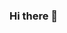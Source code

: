 ### Hi there 👋

<!--
**minniemeep/minniemeep** is a ✨ _special_ ✨ repository because its `README.md` (this file) appears on your GitHub profile.

Here are some ideas to get you started:

- 🔭 I’m currently working on Latin, html, building a website.
- 🌱 I’m currently learning Latin and website stuff. 
- 👯 I’m looking to collaborate on eventually building apps for learning, specifically numbers (Latin has cardinal, ordinal, adverbial and distributive.) Also an app to export quotes and notes from ereadedrs to either flashcard apps or spreadsheets, so they can be manipulated and filtered etc.
- 🤔 I’m looking for help with the above.
- 💬 Ask me about anything. 
- 📫 How to reach me: robinschweitzer@yahoo.co.uk
- 😄 Pronouns: are substantives used to represent nouns. 
- ⚡ Fun fact: ...
-->
